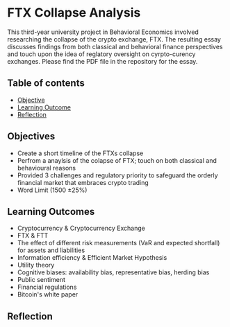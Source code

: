 # FTX Collapse Analysis

This third-year university project in Behavioral Economics involved researching the collapse of the crypto exchange, FTX. The resulting essay discusses findings from both classical and behavioral finance perspectives and touch upon the idea of reglatory oversight on cyrpto-curency exchanges. Please find the PDF file in the repository for the essay.

## Table of contents
* [Objective](#objective)
* [Learning Outcome](#learning_outcome)
* [Reflection](#reflection)

## Objectives
- Create a short timeline of the FTXs collapse
- Perfrom a anaylsis of the colapse of FTX; touch on both classical and behavioural reasons
- Provided 3 challenges and regulatory priority to safeguard the orderly financial market that embraces crypto trading
- Word Limit (1500 &pm;25%)
	
## Learning Outcomes
- Cryptocurrency & Cryptocurrency Exchange
- FTX & FTT
- The effect of different risk measurements (VaR and expected shortfall) for assets and liabilities
- Information efficiency & Efficient Market Hypothesis
- Utility theory
- Cognitive biases: availability bias, representative bias, herding bias
- Public sentiment
- Financial regulations
- Bitcoin's white paper  

## Reflection

